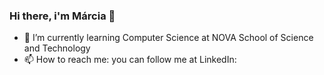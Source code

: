 ### Hi there, i'm Márcia 👋

- 🌱 I’m currently learning Computer Science at NOVA School of Science and Technology
- 📫 How to reach me: you can follow me at LinkedIn: 

